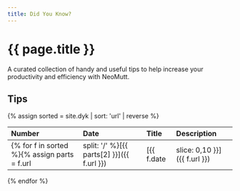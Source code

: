 ```yaml
---
title: Did You Know?
---
```

# {{ page.title }}
A curated collection of handy and useful tips to help increase your productivity and efficiency with NeoMutt.
## Tips



{% assign sorted = site.dyk | sort: 'url' | reverse %}

| Number | Date | Title | Description |
| :----- | :--- | :---- | :---------- |
{% for f in sorted %}{% assign parts = f.url | split: '/' %}[{{ parts[2] }}]({{ f.url }})|[{{ f.date | slice: 0,10 }}]({{ f.url }})|[{{f.title}}]({{ f.url }})|[{{ f.description }}]({{ f.url }})
{% endfor %}

